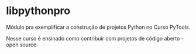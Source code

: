 # libpythonpro
Módulo pra exemplificar a construção de projetos Python no Curso PyTools.

Nesse curso é ensinado como contribuir com projetos de código aberto - open source. 
